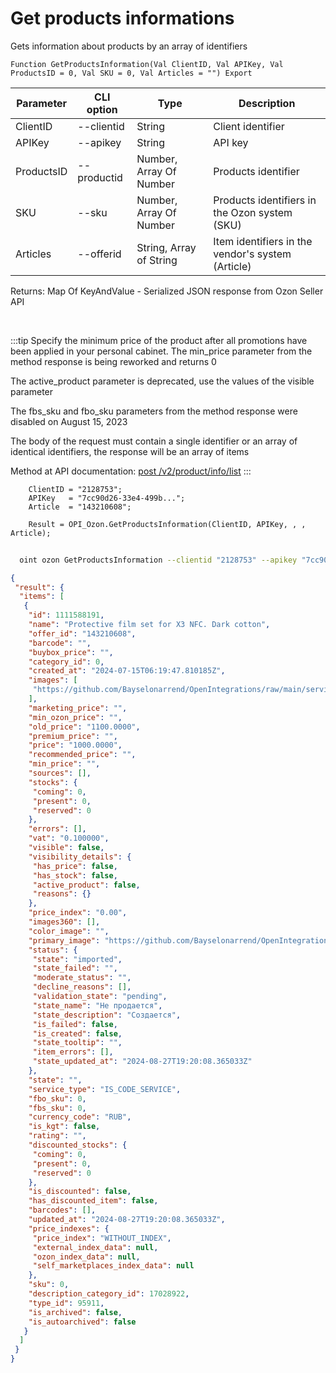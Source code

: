 ﻿---
sidebar_position: 3
---

# Get products informations
 Gets information about products by an array of identifiers



`Function GetProductsInformation(Val ClientID, Val APIKey, Val ProductsID = 0, Val SKU = 0, Val Articles = "") Export`

  | Parameter | CLI option | Type | Description |
  |-|-|-|-|
  | ClientID | --clientid | String | Client identifier |
  | APIKey | --apikey | String | API key |
  | ProductsID | --productid | Number, Array Of Number | Products identifier |
  | SKU | --sku | Number, Array Of Number | Products identifiers in the Ozon system (SKU) |
  | Articles | --offerid | String, Array of String | Item identifiers in the vendor's system (Article) |

  
  Returns:  Map Of KeyAndValue - Serialized JSON response from Ozon Seller API

<br/>

:::tip
Specify the minimum price of the product after all promotions have been applied in your personal cabinet. The min_price parameter from the method response is being reworked and returns 0

 The active_product parameter is deprecated, use the values of the visible parameter

 The fbs_sku and fbo_sku parameters from the method response were disabled on August 15, 2023

 The body of the request must contain a single identifier or an array of identical identifiers, the response will be an array of items

 Method at API documentation: [post /v2/product/info/list](https://docs.ozon.ru/api/seller/#operation/ProductAPI_GetProductInfoListV2)
:::
<br/>


```bsl title="Code example"
    ClientID = "2128753";
    APIKey   = "7cc90d26-33e4-499b...";
    Article  = "143210608";

    Result = OPI_Ozon.GetProductsInformation(ClientID, APIKey, , , Article);
```



```sh title="CLI command example"
    
  oint ozon GetProductsInformation --clientid "2128753" --apikey "7cc90d26-33e4-499b..." --productid %productid% --sku %sku% --offerid %offerid%

```

```json title="Result"
{
 "result": {
  "items": [
   {
    "id": 1111588191,
    "name": "Protective film set for X3 NFC. Dark cotton",
    "offer_id": "143210608",
    "barcode": "",
    "buybox_price": "",
    "category_id": 0,
    "created_at": "2024-07-15T06:19:47.810185Z",
    "images": [
     "https://github.com/Bayselonarrend/OpenIntegrations/raw/main/service/test_data/picture2.jpg"
    ],
    "marketing_price": "",
    "min_ozon_price": "",
    "old_price": "1100.0000",
    "premium_price": "",
    "price": "1000.0000",
    "recommended_price": "",
    "min_price": "",
    "sources": [],
    "stocks": {
     "coming": 0,
     "present": 0,
     "reserved": 0
    },
    "errors": [],
    "vat": "0.100000",
    "visible": false,
    "visibility_details": {
     "has_price": false,
     "has_stock": false,
     "active_product": false,
     "reasons": {}
    },
    "price_index": "0.00",
    "images360": [],
    "color_image": "",
    "primary_image": "https://github.com/Bayselonarrend/OpenIntegrations/raw/main/service/test_data/picture.jpg",
    "status": {
     "state": "imported",
     "state_failed": "",
     "moderate_status": "",
     "decline_reasons": [],
     "validation_state": "pending",
     "state_name": "Не продается",
     "state_description": "Создается",
     "is_failed": false,
     "is_created": false,
     "state_tooltip": "",
     "item_errors": [],
     "state_updated_at": "2024-08-27T19:20:08.365033Z"
    },
    "state": "",
    "service_type": "IS_CODE_SERVICE",
    "fbo_sku": 0,
    "fbs_sku": 0,
    "currency_code": "RUB",
    "is_kgt": false,
    "rating": "",
    "discounted_stocks": {
     "coming": 0,
     "present": 0,
     "reserved": 0
    },
    "is_discounted": false,
    "has_discounted_item": false,
    "barcodes": [],
    "updated_at": "2024-08-27T19:20:08.365033Z",
    "price_indexes": {
     "price_index": "WITHOUT_INDEX",
     "external_index_data": null,
     "ozon_index_data": null,
     "self_marketplaces_index_data": null
    },
    "sku": 0,
    "description_category_id": 17028922,
    "type_id": 95911,
    "is_archived": false,
    "is_autoarchived": false
   }
  ]
 }
}
```
